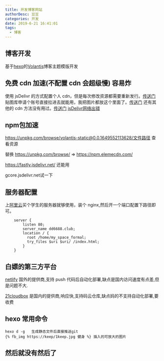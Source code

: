```yaml
---
title: 开发博客网站
authorDesc: 豆豆
categories: 开发
date: 2019-6-21 16:41:01
tags:
  - 博客
---
```


## 博客开发

基于[hexo](https://hexo.io/zh-cn/)的[Volantis](https://xaoxuu.com/wiki/volantis/)博客主题模版开发

## 免费 cdn 加速(不配置 cdn 会超级慢)  容易炸

使用 jsDelivr 的方式配置个人 cdn，但是每次修改资源都需要重新发行。[传送门](https://www.cnblogs.com/zhsh666/p/11432956.html)
贴图库申请个账号直接拉进去就能用，我把图片都放这个里面了。[传送门](http://www.tietuku.com)
还有其他的 cdn 方法没有用过。[传送门](https://cloud.tencent.com/developer/article/1352398)
[jsDelivr网络出错](https://github.com/volantis-x/hexo-theme-volantis/issues/759)
## npm包加速
https://unpkg.com/browse/volantis-static@0.0.1649552113628/文件路径  查看资源

替换  https://unpkg.com/browse/ => https://npm.elemecdn.com/ 

https://fastly.jsdelivr.net/ 还能用

gcore.jsdelivr.net试一下
## 服务器配置

上[阿里云](https://promotion.aliyun.com/ntms/act/campus2018.html?userCode=ahxhg8oc)买个学生的服务器就够使用，装个 nginx,然后开一个端口配置下路径即可。

```nginx.config
    server {
        listen 80;
        server_name dd6688.club;
        location / {
          root /home/my_space_formal;
          try_files $uri $uri/ /index.html;
        }
    }
```

## 白嫖的第三方平台

[netlify](https://www.netlify.com/) 国外的提供商,支持 push 代码后自动化部署,缺点是国内访问速度有点差,但是问题不大.

[21cloudbox](https://www.21cloudbox.com/) 是国内的提供商,响应快,支持码云仓库,缺点妈的不支持自动化部署,要收费

## hexo 常用命令

```hexo
hexo d -g   生成静态文件后直接推送git
{% fb_img https://keep/1keep.jpg 健身 %} 插入的可放大的图片

```

## 然后就没有然后了

